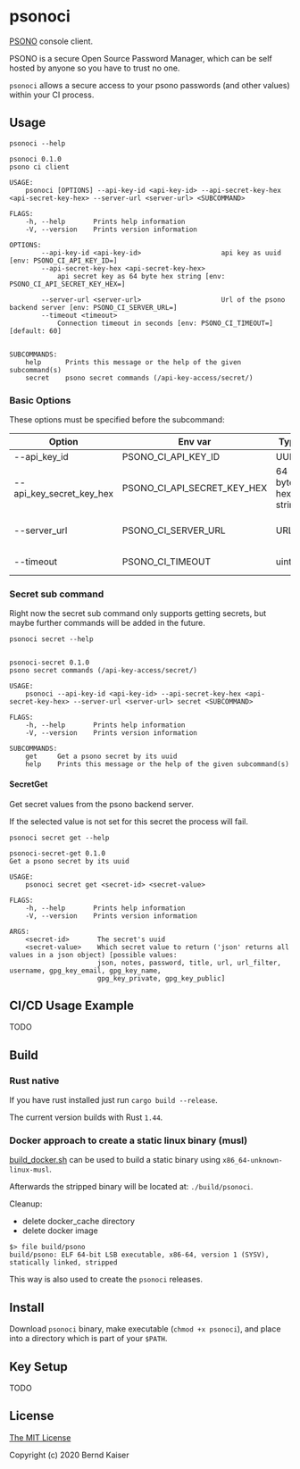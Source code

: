 # psonoci

[PSONO](https://psono.com/) console client.

PSONO is a secure Open Source Password Manager, which can be self hosted by anyone so you have to trust no one.

`psonoci` allows a secure access to your psono passwords (and other values) within your CI process.

## Usage

`psonoci --help`

```
psonoci 0.1.0
psono ci client

USAGE:
    psonoci [OPTIONS] --api-key-id <api-key-id> --api-secret-key-hex <api-secret-key-hex> --server-url <server-url> <SUBCOMMAND>

FLAGS:
    -h, --help       Prints help information
    -V, --version    Prints version information

OPTIONS:
        --api-key-id <api-key-id>                    api key as uuid [env: PSONO_CI_API_KEY_ID=]
        --api-secret-key-hex <api-secret-key-hex>
            api secret key as 64 byte hex string [env: PSONO_CI_API_SECRET_KEY_HEX=]

        --server-url <server-url>                    Url of the psono backend server [env: PSONO_CI_SERVER_URL=]
        --timeout <timeout>
            Connection timeout in seconds [env: PSONO_CI_TIMEOUT=]  [default: 60]


SUBCOMMANDS:
    help      Prints this message or the help of the given subcommand(s)
    secret    psono secret commands (/api-key-access/secret/)
```

### Basic Options

These options must be specified before the subcommand:

| Option                   | Env var                     | Type               | Required | Default | Description                                                               |
| ------------------------ | --------------------------- | ------------------ | -------- | ------- | ------------------------------------------------------------------------- |
| --api_key_id             | PSONO_CI_API_KEY_ID         | UUID               | yes      | None    | The UUID of your API key                                                  |
| --api_key_secret_key_hex | PSONO_CI_API_SECRET_KEY_HEX | 64 byte hex string | yes      | None    | Secret key used for decryption of the user's secret key                   |
| --server_url             | PSONO_CI_SERVER_URL         | URL                | yes      | None    | Address of the PSONO's backend server - e.g.: https://www.psono.pw/server |
| --timeout                | PSONO_CI_TIMEOUT            | uint64             | no       | 60      | Max http(s) request duration in seconds                                   |

### Secret sub command

Right now the secret sub command only supports getting secrets, but maybe further commands will be added in the future.

`psonoci secret --help`

```

psonoci-secret 0.1.0
psono secret commands (/api-key-access/secret/)

USAGE:
    psonoci --api-key-id <api-key-id> --api-secret-key-hex <api-secret-key-hex> --server-url <server-url> secret <SUBCOMMAND>

FLAGS:
    -h, --help       Prints help information
    -V, --version    Prints version information

SUBCOMMANDS:
    get     Get a psono secret by its uuid
    help    Prints this message or the help of the given subcommand(s)
```

#### SecretGet

Get secret values from the psono backend server.

If the selected value is not set for this secret the process will fail.

`psonoci secret get --help`

```
psonoci-secret-get 0.1.0
Get a psono secret by its uuid

USAGE:
    psonoci secret get <secret-id> <secret-value>

FLAGS:
    -h, --help       Prints help information
    -V, --version    Prints version information

ARGS:
    <secret-id>       The secret's uuid
    <secret-value>    Which secret value to return ('json' returns all values in a json object) [possible values:
                      json, notes, password, title, url, url_filter, username, gpg_key_email, gpg_key_name,
                      gpg_key_private, gpg_key_public]
```

## CI/CD Usage Example

TODO

<!-- See [ci.sh](./examples/ci.sh) for an example script on how to use `psonoci` during your CI/CD process. -->

## Build

### Rust native

If you have rust installed just run `cargo build --release`.

The current version builds with Rust `1.44`.

### Docker approach to create a static linux binary (musl)

[build_docker.sh](./build_docker.sh) can be used to build a static binary using `x86_64-unknown-linux-musl`.

Afterwards the stripped binary will be located at: `./build/psonoci`.

Cleanup:

-   delete docker_cache directory
-   delete docker image

```
$> file build/psono
build/psono: ELF 64-bit LSB executable, x86-64, version 1 (SYSV), statically linked, stripped
```

This way is also used to create the `psonoci` releases.

## Install

Download `psonoci` binary, make executable (`chmod +x psonoci`), and place into a directory which is part of your `$PATH`.

## Key Setup

TODO

<!-- ### Create API Key

1. Go to `Other -> API Keys` and click `Create new API Key`.
2. Name your API key and make sure neither `Secret Restriction?` nor `Allow insecure usage?` are activated. (see Image )
3. Click Create
4. In the API key overview click on the edit Icon for the newly created key
5. In this view you will see all secrets you need for the `psoco` config (see image 2)

#### Create API Key

![Create API Key](./images/create_api_key.png "Create API Key")

#### View API Key

![View API Key](./images/view_api_key_secrets.png "View API Key") -->

## License

[The MIT License](https://opensource.org/licenses/MIT)

Copyright (c) 2020 Bernd Kaiser
